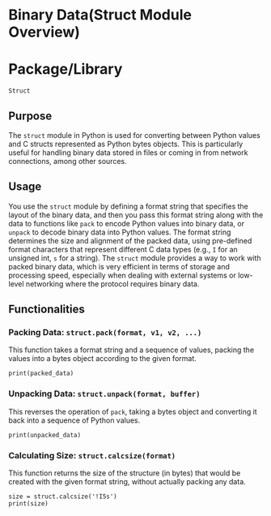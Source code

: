 # Binary Data(Struct Module Overview) 

# Package/Library
`Struct`

## Purpose
The `struct` module in Python is used for converting between Python values and C structs represented as Python bytes objects. This is particularly useful for handling binary data stored in files or coming in from network connections, among other sources.

## Usage
You use the `struct` module by defining a format string that specifies the layout of the binary data, and then you pass this format string along with the data to functions like `pack` to encode Python values into binary data, or `unpack` to decode binary data into Python values. The format string determines the size and alignment of the packed data, using pre-defined format characters that represent different C data types (e.g., `I` for an unsigned int, `s` for a string).
The `struct` module provides a way to work with packed binary data, which is very efficient in terms of storage and processing speed, especially when dealing with external systems or low-level networking where the protocol requires binary data.

## Functionalities

### Packing Data: `struct.pack(format, v1, v2, ...)`
This function takes a format string and a sequence of values, packing the values into a bytes object according to the given format.
```packed_data = struct.pack('!I5s', 7, b'Hello')
print(packed_data)
```
### Unpacking Data: `struct.unpack(format, buffer)`
This reverses the operation of `pack`, taking a bytes object and converting it back into a sequence of Python values.
```unpacked_data = struct.unpack('!I5s', packed_data)
print(unpacked_data)

```
### Calculating Size: `struct.calcsize(format)` 
This function returns the size of the structure (in bytes) that would be created with the given format string, without actually packing any data.
```
size = struct.calcsize('!I5s')
print(size)

```
